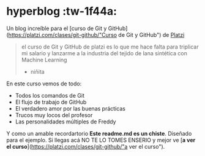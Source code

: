 # hyperblog :tw-1f44a:
Un blog increíble para el [curso de Git y GitHub](https://platzi.com/clases/git-github/"Curso de Git y GitHub") de [Platzi](https://platzi.com/"Platzi")
> el curso de Git y GitHub de platzi es lo que me hace falta para triplicar mi salario y lanzarme a la industria del tejido de lana sintética con Machine Learning
> - niñita

En este curso vemos de todo:
* Todos los comandos de Git
* El flujo de trabajo de GitHub
* El verdadero amor por las buenas prácticas
* Trucos muy locos del profesor
* Las personalidades múltiples de Freddy

Y como un amable recordartorio **Este readme.md es un chiste**. Diseñado para el ejemplo. Si llegas acá NO TE LO TOMES ENSERIO y mejor ve [**a ver el curso**](https://platzi.com/clases/git-github/"a ver el curso").